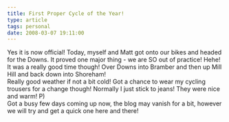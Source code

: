 ```yaml
---
title: First Proper Cycle of the Year!
type: article
tags: personal
date: 2008-03-07 19:11:00
---
```


Yes it is now official! Today, myself and Matt got onto our bikes and headed for the Downs. It proved one major thing - we are SO out of practice! Hehe! It was a really good time though! Over Downs into Bramber and then up Mill Hill and back down into Shoreham!<br />Really good weather if not a bit cold! Got a chance to wear my cycling trousers for a change though! Normally I just stick to jeans! They were nice and warm! P)<br />Got a busy few days coming up now, the blog may vanish for a bit, however we will try and get a quick one here and there!
